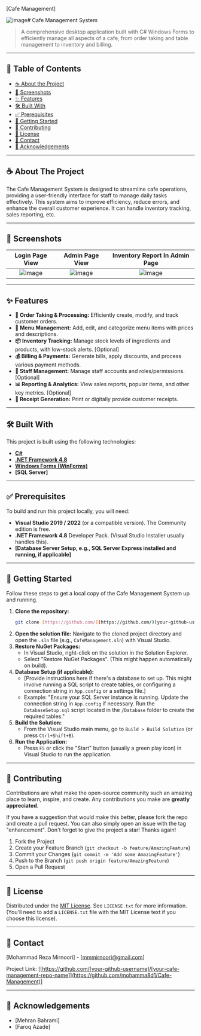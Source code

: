 [Cafe Management]


![image](https://github.com/user-attachments/assets/4c76f261-badb-46ea-be52-b23ff03f0617)# Cafe Management System

> A comprehensive desktop application built with C# Windows Forms to efficiently manage all aspects of a cafe, from order taking and table management to inventory and billing.

---

## 📖 Table of Contents
* [☕ About the Project](#-about-the-project)
* [📸 Screenshots](#-screenshots)
* [✨ Features](#-features)
* [🛠️ Built With](#️-built-with)
* [✅ Prerequisites](#-prerequisites)
* [🚀 Getting Started](#-getting-started)
* [🤝 Contributing](#-contributing)
* [📜 License](#-license)
* [📧 Contact](#-contact)
* [🙏 Acknowledgements](#-acknowledgements)

---

## ☕ About The Project

The Cafe Management System is designed to streamline cafe operations, providing a user-friendly interface for staff to manage daily tasks effectively. This system aims to improve efficiency, reduce errors, and enhance the overall customer experience. It can handle inventory tracking, sales reporting, etc.


---

## 📸 Screenshots


| Login Page View | Admin Page View | Inventory Report In Admin Page|
| :---------------------: | :---------------: | :----------------: |
| ![image](https://github.com/user-attachments/assets/76149201-9e2e-4453-a685-2c3e98e562f1) | ![image](https://github.com/user-attachments/assets/f6873d9e-df14-4c65-a03b-71f8f35cc930) | ![image](https://github.com/user-attachments/assets/5a88dc9a-4e81-43d4-9244-98ae5953e057) |

---

## ✨ Features

* **📝 Order Taking & Processing:** Efficiently create, modify, and track customer orders.
* **📖 Menu Management:** Add, edit, and categorize menu items with prices and descriptions.
* **📦 Inventory Tracking:** Manage stock levels of ingredients and products, with low-stock alerts. [Optional]
* **💰 Billing & Payments:** Generate bills, apply discounts, and process various payment methods.
* **👥 Staff Management:** Manage staff accounts and roles/permissions. [Optional]
* **📊 Reporting & Analytics:** View sales reports, popular items, and other key metrics. [Optional]
* **🧾 Receipt Generation:** Print or digitally provide customer receipts.

---

## 🛠️ Built With

This project is built using the following technologies:

* **[C#](https://docs.microsoft.com/en-us/dotnet/csharp/)**
* **[.NET Framework 4.8](https://dotnet.microsoft.com/en-us/download/dotnet-framework/net48)**
* **[Windows Forms (WinForms)](https://docs.microsoft.com/en-us/dotnet/desktop/winforms/)**
* **[SQL Server]**

---

## ✅ Prerequisites

To build and run this project locally, you will need:

* **Visual Studio 2019 / 2022** (or a compatible version). The Community edition is free.
* **.NET Framework 4.8** Developer Pack. (Visual Studio Installer usually handles this).
* **[Database Server Setup, e.g., SQL Server Express installed and running, if applicable]**

---

## 🚀 Getting Started

Follow these steps to get a local copy of the Cafe Management System up and running.

1.  **Clone the repository:**
    ```sh
    git clone [https://github.com/](https://github.com/)[your-github-username]/[your-cafe-management-repo-name].git
    ```
2.  **Open the solution file:**
    Navigate to the cloned project directory and open the `.sln` file (e.g., `CafeManagement.sln`) with Visual Studio.
3.  **Restore NuGet Packages:**
    * In Visual Studio, right-click on the solution in the Solution Explorer.
    * Select "Restore NuGet Packages". (This might happen automatically on build).
4.  **Database Setup (if applicable):**
    * [Provide instructions here if there's a database to set up. This might involve running a SQL script to create tables, or configuring a connection string in `App.config` or a settings file.]
    * Example: "Ensure your SQL Server instance is running. Update the connection string in `App.config` if necessary. Run the `DatabaseSetup.sql` script located in the `/Database` folder to create the required tables."
5.  **Build the Solution:**
    * From the Visual Studio main menu, go to `Build > Build Solution` (or press `Ctrl+Shift+B`).
6.  **Run the Application:**
    * Press `F5` or click the "Start" button (usually a green play icon) in Visual Studio to run the application.

---

## 🤝 Contributing

Contributions are what make the open-source community such an amazing place to learn, inspire, and create. Any contributions you make are **greatly appreciated**.

If you have a suggestion that would make this better, please fork the repo and create a pull request. You can also simply open an issue with the tag "enhancement". Don't forget to give the project a star! Thanks again!

1.  Fork the Project
2.  Create your Feature Branch (`git checkout -b feature/AmazingFeature`)
3.  Commit your Changes (`git commit -m 'Add some AmazingFeature'`)
4.  Push to the Branch (`git push origin feature/AmazingFeature`)
5.  Open a Pull Request

---

## 📜 License

Distributed under the [MIT License](https://choosealicense.com/licenses/mit/). See `LICENSE.txt` for more information. (You'll need to add a `LICENSE.txt` file with the MIT License text if you choose this license).

---

## 📧 Contact

[Mohammad Reza Mirnoori] - [mmmirnoori@gmail.com]

Project Link: [[https://github.com/[your-github-username]/[your-cafe-management-repo-name]](https://github.com/mohamma8d1/Cafe-Management)]

---

## 🙏 Acknowledgements

* [Mehran Bahrami]
* [Faroq Azade]


